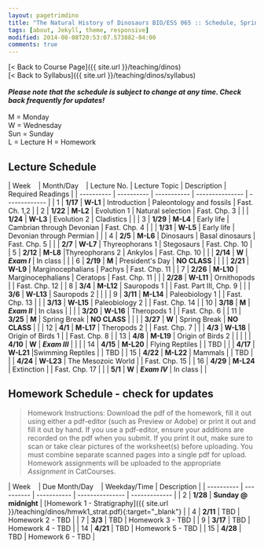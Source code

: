 ```yaml
---
layout: pagetrimdino
title: "The Natural History of Dinosaurs BIO/ESS 065 :: Schedule, Spring 2024"
tags: [about, Jekyll, theme, responsive]
modified: 2014-08-08T20:53:07.573882-04:00
comments: true
---
```


[< Back to Course Page]({{ site.url }}/teaching/dinos)  
[< Back to Syllabus]({{ site.url }}/teaching/dinos/syllabus)  
<br>
***Please note that the schedule is subject to change at any time. Check back frequently for updates!***  
<br>
M = Monday  
W = Wednesday  
Sun = Sunday  
L = Lecture 
H = Homework   

<style>
table{
    border-collapse: collapse;
    border-spacing: 0;
    /* border:1px solid #808080; */
}

th, td {
    /* border:1px solid #808080; */
    text-align: left; /* Add this line for left text alignment */
}

/* th{
    border:1px solid #808080;
}

td{
    border:1px solid #808080;
} */
tr:nth-child(even) {background: #B2DFEE}
tr:nth-child(odd) {background: #FFF}
</style>

## Lecture Schedule

| Week&nbsp;&nbsp;&nbsp; | Month/Day&nbsp;&nbsp;&nbsp; | Lecture No. | Lecture Topic | Description | Required Readings |
| ---------- | ---------- | ----------- | --------------- | ------------- | 
| 1 | **1/17**   | **W-L1** | Introduction | Paleontology and fossils | Fast. Ch. 1,2 |
| 2 | **1/22**  | **M-L2** | Evolution 1 | Natural selection | Fast. Chp. 3 |
|  |  **1/24**  | **W-L3** | Evolution 2 | Cladistics |  |
| 3 | **1/29**  | **M-L4** | Early life | Cambrian through Devonian | Fast. Chp. 4 |
|  |  **1/31**   | **W-L5** | Early life | Devonian through Permian |  |
| 4 | **2/5** | **M-L6** | Dinosaurs | Basal dinosaurs | Fast. Chp. 5 |
|  | **2/7** | **W-L7** | Thyreophorans 1 | Stegosaurs | Fast. Chp. 10 |
| 5 | **2/12** | **M-L8** |Thyreophorans 2 | Ankylos | Fast. Chp. 10 |
|  |  **2/14** | **W** | ***Exam I***   | In class |  |
| 6 |  **2/19** | **M** | President's Day   | **NO CLASS** |  |
|  | **2/21** | **W-L9** | Marginocephalians | Pachys | Fast. Chp. 11 |
| 7 | **2/26** | **M-L10** | Marginocephalians | Ceratops | Fast. Chp. 11 |
|  | **2/28** | **W-L11** | Ornithopods |  | Fast. Chp. 12 |
| 8 | **3/4** | **M-L12** | Sauropods 1 |  | Fast. Part III, Chp. 9 |
|  | **3/6** | **W-L13** | Sauropods 2 |  |    |
| 9 | **3/11** | **M-L14** | Paleobiology 1 |  | Fast. Chp. 13 |
|  | **3/13** | **W-L15** | Paleobiology 2 |  | Fast. Chp. 14 |
| 10 | **3/18** | **M** | ***Exam II*** | In class |  |
|  | **3/20** | **W-L16** | Theropods 1 |  | Fast. Chp. 6 |
| 11 | **3/25** | **M** | Spring Break | **NO CLASS** |  |
|  | **3/27** | **W** | Spring Break | **NO CLASS** |  |
| 12 | **4/1** | **M-L17** | Theropods 2 |  | Fast. Chp. 7 |
|  | **4/3** | **W-L18** | Origin of Birds 1 |  | Fast. Chp. 8 |
| 13 | **4/8** | **M-L19** |  Origin of Birds 2 |  |  |
|  | **4/10** | **W** | ***Exam III*** |  |  |
| 14 | **4/15** | **M-L20** | Flying Reptiles |  | TBD |
|  | **4/17** | **W-L21** |Swimming Reptiles |  | TBD |
| 15 | **4/22** | **M-L22** |  Mammals |  | TBD |
|  | **4/24** | **W-L23** |  The Mesozoic World |  | Fast. Chp. 15 |
| 16 | **4/29** | **M-L24** | Extinction |  | Fast. Chp. 17 |
|  | **5/1** | **W** | ***Exam IV***  | In class |  |

<!-- | 17 | **5/8** | **Sat.** | ***FINAL EXAM*** |   |  | -->


## Homework Schedule - check for updates

>   Homework Instructions: Download the pdf of the homework, fill it out using either a pdf-editor (such as Preview or Adobe) or print it out and fill it out by hand. If you use a pdf-editor, ensure your additions are recorded on the pdf when you submit. If you print it out, make sure to scan or take clear pictures of the worksheet(s) before uploading. You must combine separate scanned pages into a single pdf for upload. Homework assignments will be uploaded to the appropriate *Assignment* in CatCourses.  

| Week&nbsp;&nbsp;&nbsp; | Due Month/Day&nbsp;&nbsp;&nbsp; | Weekday/Time | Description |
| ---------- | ---------- | ----------- | --------------- | ------------- |
| 2 | **1/28**  | **Sunday @ midnight** | [Homework 1 - Stratigraphy]({{ site.url }}/teaching/dinos/hmwk1_strat.pdf){:target="_blank"} |
| 4 | **2/11**  | TBD | Homework 2 - TBD |
| 7 |  **3/3** | TBD | Homework 3 - TBD |
| 9 |  **3/17** | TBD | Homework 4 - TBD |
| 14 |  **4/21** | TBD | Homework 5 - TBD |
| 15 |  **4/28** | TBD | Homework 6 - TBD |


<!-- ---

|  |  **4/30** | **F-H6** | Homework |  | [Motani 2009]https://ucmerced.box.com/s/lry9eenbs4fq251wzuvoezbbmtihbvg2{:target="_blank"}   |  Hmwk 6 due   |

|  |        | **D1** | Disc 1 | Paleontology and Sedimentology | [Sed. worksheet]{{ site.url }}/teaching/dinos/Section_1_Strat_Section.pdf{:target="_blank"} |     |
|  |        | **D2** | Disc 2 |  Cladistics    | [Cladistics worksheet]{{ site.url }}/teaching/dinos/Section_2_Cladistics.pdf{:target="_blank"} |     |
|  |         | **D6** | Disc 6 | [Dinosaur Wars]https://ucmerced.box.com/s/gtbzmxc4oou7wmki8xyj60exusqew30q{:target="_blank"}  | Not in person |    |
|  |         | **D3** | Disc 3 |  Anatomy  |  [Anatomy worksheet]{{ site.url }}/teaching/dinos/Section_3_Anatomy.pdf{:target="_blank"}  |     |
|  |         | **D4** | Disc 4 |  Cladistics 2  | [Cladistics 2 worksheet]{{ site.url }}/teaching/dinos/Section_4_Cladistics2.pdf{:target="_blank"}  |     |
|  |         | **D5** | Disc 5 |  Thermoregulation   | Reading [1]https://www.wired.com/2009/07/toucanbill/{:target="_blank"} & [2]https://www.smithsonianmag.com/science-nature/armored-dinosaurs-kept-cool-labyrinth-nose-canals-180971073/{:target="_blank"}; Supp [1]https://journals.plos.org/plosone/article?id=10.1371/journal.pone.0207381{:target="_blank"} & [2]https://science.sciencemag.org/content/325/5939/468?ijkey=b5e9d5b337a93ab599c7c44bec9573a4cca5224e&keytype2=tf_ipsecsha{:target="_blank"} |    |
|  |        | **D7** | Disc 7 |     |  |    |
|  |       | **D8** | Disc 8 |    |  |   |
|  |         | **D9** | Disc 9 | [Schroeder et al. paper]https://ucmerced.box.com/s/08jfqfcwdtnecfzc9djh0g42w87z5gi8{:target="_blank"}  |  |  |
|  |         | **No Disc** |  |  |   |    |
|  |        | **D10** | Disc 10 | [Origin of Birds]https://ucmerced.box.com/s/yqr6fc2tci22jbheq7qmkjpr0yaqrwk8{:target="_blank"}    |  Not in person |  |
|  |         | **D11** | Disc 11 | [Origin of Birds Discussion]https://ucmerced.box.com/s/yqr6fc2tci22jbheq7qmkjpr0yaqrwk8{:target="_blank"}  | [Worksheet]https://ucmerced.box.com/s/tj3sqx111hezniqemlt13zbd372niutf{:target="_blank"}  |  |
|  |        | **D12** | Disc 12 |   | |  |
|  |        | **D13** | Disc 13 |   | |  |


|  |  **4/30** | **F-H6** | Homework |  | [Motani 2009]https://ucmerced.box.com/s/lry9eenbs4fq251wzuvoezbbmtihbvg2{:target="_blank"}   |  Hmwk 6 due   | -->